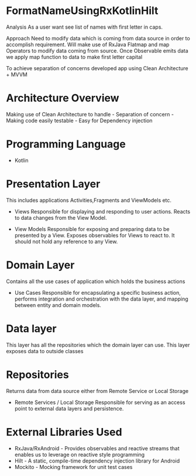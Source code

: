 # FormatNameUsingRxKotlinHilt

Analysis
As a user want see list of names with first letter in caps.

Approach
Need to modify data which is coming from data source in order to accomplish requirement.
Will make use of RxJava Flatmap and map Operators to modify data coming from source. Once Observable emits data we apply map function to data to make first letter capital

To achieve separation of concerns developed app using Clean Architecture + MVVM

# Architecture Overview
Making use of Clean Architecture to handle 
    - Separation of  concern
    - Making code easily testable
    - Easy for Dependency  injection

 
# Programming Language
- Kotlin

# Presentation Layer
This includes applications Activities,Fragments and ViewModels etc.
- Views
Responsible for displaying and responding to user actions. Reacts to data changes from the View Model.

- View Models
Responsible for exposing and preparing data to be presented by a View. Exposes observables for Views to react to. It should not hold any reference to any View.

# Domain Layer
Contains all the use cases of application which holds the business actions
- Use Cases
Responsible for encapsulating a specific business action, performs integration and orchestration with the data layer, and mapping between entity and domain models.

# Data layer
This layer has all the repositories which the domain layer can use. This layer exposes data to outside classes 

# Repositories
Returns data from data source either from Remote Service or Local Storage
- Remote Services / Local Storage
Responsible for serving as an access point to external data layers and persistence.

# External Libraries Used
- RxJava/RxAndroid -  Provides observables and reactive streams that enables us to leverage on reactive style programming
- Hilt - A static, compile-time dependency injection library for Android
- Mockito - Mocking framework for unit test cases

